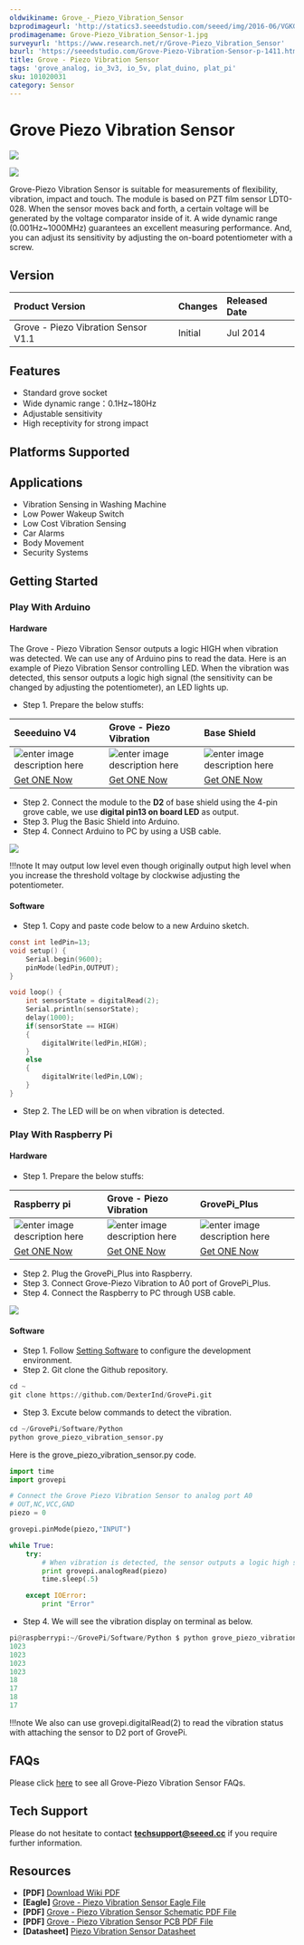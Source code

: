 ```yaml
---
oldwikiname: Grove_-_Piezo_Vibration_Sensor
bzprodimageurl: 'http://statics3.seeedstudio.com/seeed/img/2016-06/VGKGp4ZlaglN4DMgnVAhUzUz.jpg'
prodimagename: Grove-Piezo_Vibration_Sensor-1.jpg
surveyurl: 'https://www.research.net/r/Grove-Piezo_Vibration_Sensor'
bzurl: 'https://seeedstudio.com/Grove-Piezo-Vibration-Sensor-p-1411.html'
title: Grove - Piezo Vibration Sensor
tags: 'grove_analog, io_3v3, io_5v, plat_duino, plat_pi'
sku: 101020031
category: Sensor
---
```


# Grove Piezo Vibration Sensor

![](https://raw.githubusercontent.com/SeeedDocument/Grove-Piezo_Vibration_Sensor/master/img/Grove-Piezo_Vibration_Sensor-1.jpg)

![](https://raw.githubusercontent.com/SeeedDocument/Grove-Piezo_Vibration_Sensor/master/img/Piezo_Vibration_Sensor_02.jpg)

Grove-Piezo Vibration Sensor is suitable for measurements of flexibility, vibration, impact and touch. The module is based on PZT film sensor LDT0-028. When the sensor moves back and forth, a certain voltage will be generated by the voltage comparator inside of it. A wide dynamic range \(0.001Hz~1000MHz\) guarantees an excellent measuring performance. And, you can adjust its sensitivity by adjusting the on-board potentiometer with a screw.

## Version

| Product Version | Changes | Released Date |
| :--- | :--- | :--- |
| Grove - Piezo Vibration Sensor V1.1 | Initial | Jul 2014 |

## Features

* Standard grove socket
* Wide dynamic range：0.1Hz~180Hz
* Adjustable sensitivity
* High receptivity for strong impact

## Platforms Supported

## Applications

* Vibration Sensing in Washing Machine
* Low Power Wakeup Switch
* Low Cost Vibration Sensing
* Car Alarms
* Body Movement
* Security Systems

## Getting Started

### Play With Arduino

#### Hardware

The Grove - Piezo Vibration Sensor outputs a logic HIGH when vibration was detected. We can use any of Arduino pins to read the data. Here is an example of Piezo Vibration Sensor controlling LED. When the vibration was detected, this sensor outputs a logic high signal \(the sensitivity can be changed by adjusting the potentiometer\), an LED lights up.

* Step 1. Prepare the below stuffs:

| Seeeduino V4 | Grove - Piezo Vibration | Base Shield |
| :--- | :--- | :--- |
| ![enter image description here](https://raw.githubusercontent.com/SeeedDocument/Grove_Light_Sensor/master/images/gs_1.jpg) | ![enter image description here](https://github.com/SeeedDocument/Grove-Piezo_Vibration_Sensor/raw/master/img/Piezo%20vibration%20sensor_s.jpg) | ![enter image description here](https://raw.githubusercontent.com/SeeedDocument/Grove_Light_Sensor/master/images/gs_4.jpg) |
| [Get ONE Now](http://www.seeedstudio.com/Seeeduino-V4.2-p-2517.html) | [Get ONE Now](https://www.seeedstudio.com/Grove-Piezo-Vibration-Sensor-p-1411.html) | [Get ONE Now](https://www.seeedstudio.com/Base-Shield-V2-p-1378.html) |

* Step 2. Connect the module to the **D2** of base shield using the 4-pin grove cable, we use **digital pin13 on board LED** as output.
* Step 3. Plug the Basic Shield into Arduino.
* Step 4. Connect Arduino to PC by using a USB cable.

![](https://github.com/SeeedDocument/Grove-Piezo_Vibration_Sensor/raw/master/img/piezo%20vibration%20connection.jpg)

!!!note It may output low level even though originally output high level when you increase the threshold voltage by clockwise adjusting the potentiometer.

#### Software

* Step 1. Copy and paste code below to a new Arduino sketch.

```c
const int ledPin=13;
void setup() {
    Serial.begin(9600);
    pinMode(ledPin,OUTPUT);
}

void loop() {
    int sensorState = digitalRead(2);
    Serial.println(sensorState);
    delay(1000);
    if(sensorState == HIGH)
    {
        digitalWrite(ledPin,HIGH);
    }
    else
    {
        digitalWrite(ledPin,LOW);
    }
}
```

* Step 2. The LED will be on when vibration is detected.

### Play With Raspberry Pi

#### Hardware

* Step 1. Prepare the below stuffs:

| Raspberry pi | Grove - Piezo Vibration | GrovePi\_Plus |
| :--- | :--- | :--- |
| ![enter image description here](https://github.com/SeeedDocument/Grove_Ultrasonic_Ranger/raw/master/img/rasp.jpg) | ![enter image description here](https://github.com/SeeedDocument/Grove-Piezo_Vibration_Sensor/raw/master/img/Piezo%20vibration%20sensor_s.jpg) | ![enter image description here](https://github.com/SeeedDocument/Grove_Ultrasonic_Ranger/raw/master/img/Grovepi%2B.jpg) |
| [Get ONE Now](https://www.seeedstudio.com/Raspberry-Pi-3-Model-B-p-2625.html) | [Get ONE Now](https://www.seeedstudio.com/Grove-Piezo-Vibration-Sensor-p-1411.html) | [Get ONE Now](https://www.seeedstudio.com/GrovePi%2B-p-2241.html) |

* Step 2. Plug the GrovePi\_Plus into Raspberry.
* Step 3. Connect Grove-Piezo Vibration to A0 port of GrovePi\_Plus.
* Step 4. Connect the Raspberry to PC through USB cable.

![](https://github.com/SeeedDocument/Grove-Piezo_Vibration_Sensor/raw/master/img/grove%20connection.jpg)

#### Software

* Step 1. Follow [Setting Software](https://www.dexterindustries.com/GrovePi/get-started-with-the-grovepi/setting-software/) to configure the development environment.
* Step 2. Git clone the Github repository.

```python
cd ~
git clone https://github.com/DexterInd/GrovePi.git
```

* Step 3. Excute below commands to detect the vibration.

```python
cd ~/GrovePi/Software/Python
python grove_piezo_vibration_sensor.py
```

Here is the grove\_piezo\_vibration\_sensor.py code.

```python
import time
import grovepi

# Connect the Grove Piezo Vibration Sensor to analog port A0
# OUT,NC,VCC,GND
piezo = 0

grovepi.pinMode(piezo,"INPUT")

while True:
    try:
        # When vibration is detected, the sensor outputs a logic high signal
        print grovepi.analogRead(piezo)
        time.sleep(.5)

    except IOError:
        print "Error"
```

* Step 4. We will see the vibration display on terminal as below.

```python
pi@raspberrypi:~/GrovePi/Software/Python $ python grove_piezo_vibration_sensor.py
1023
1023
1023
1023
18
17
18
17
```

!!!note We also can use grovepi.digitalRead\(2\) to read the vibration status with attaching the sensor to D2 port of GrovePi.

## FAQs

Please click [here](http://support.seeedstudio.com/knowledgebase/articles/1832986-grove-piezo-vibration-sensor-sku-101020031) to see all Grove-Piezo Vibration Sensor FAQs.

## Tech Support

Please do not hesitate to contact **techsupport@seeed.cc** if you require further information.

## Resources

* **\[PDF\]** [Download Wiki PDF](https://github.com/SeeedDocument//Grove-Piezo_Vibration_Sensor/raw/master/res//Grove-Piezo_Vibration_Sensor_wiki.pdf)
* **\[Eagle\]** [Grove - Piezo Vibration Sensor Eagle File](https://raw.githubusercontent.com/SeeedDocument/Grove-Piezo_Vibration_Sensor/master/res/Eagle.zip)
* **\[PDF\]** [Grove - Piezo Vibration Sensor Schematic PDF File](https://raw.githubusercontent.com/SeeedDocument/Grove-Piezo_Vibration_Sensor/master/res/Gvove-Piezo_Vibration_Sensor.pdf)
* **\[PDF\]** [Grove - Piezo Vibration Sensor PCB PDF File](https://github.com/SeeedDocument/Grove-Piezo_Vibration_Sensor/raw/master/res/Gvove%20-%20Piezo%20Vibration%20Sensor%20v1.1%20PCB.pdf)
* **\[Datasheet\]** [Piezo Vibration Sensor Datasheet](https://raw.githubusercontent.com/SeeedDocument/Grove-Piezo_Vibration_Sensor/master/res/Piezo_Vibration_Sensor.pdf)

